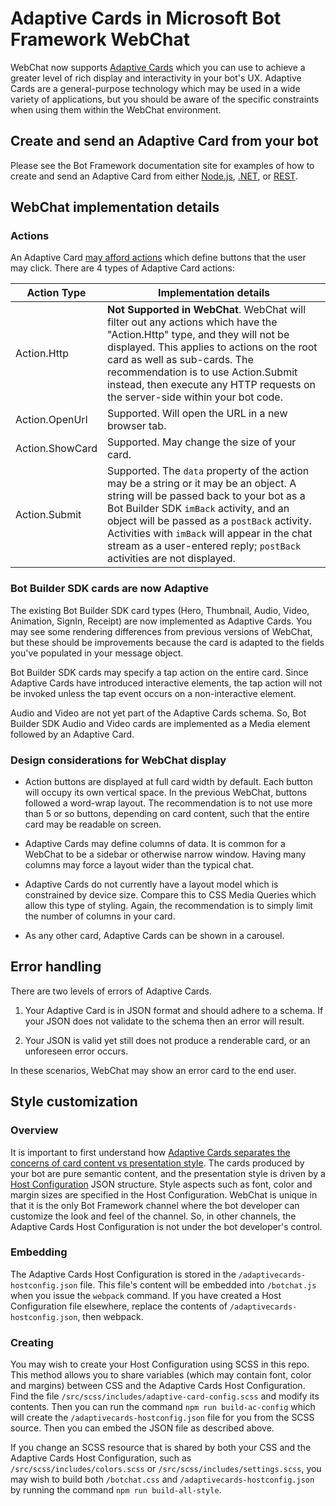 # Adaptive Cards in Microsoft Bot Framework WebChat

WebChat now supports [Adaptive Cards](http://adaptivecards.io/) which you can use to achieve a greater level of rich display and interactivity in your bot's UX. Adaptive Cards are a general-purpose technology which may be used in a wide variety of applications, but you should be aware of the specific constraints when using them within the WebChat environment.

## Create and send an Adaptive Card from your bot

Please see the Bot Framework documentation site for examples of how to create and send an Adaptive Card from either [Node.js](https://docs.microsoft.com/en-us/bot-framework/nodejs/bot-builder-nodejs-send-rich-cards#send-an-adaptive-card), [.NET](https://docs.microsoft.com/en-us/bot-framework/dotnet/bot-builder-dotnet-add-rich-card-attachments#adaptive-card), or [REST](https://docs.microsoft.com/en-us/bot-framework/rest-api/bot-framework-rest-connector-add-rich-cards#a-idadaptive-carda-add-an-adaptive-card-to-a-message).

## WebChat implementation details

### Actions

An Adaptive Card [may afford actions](http://adaptivecards.io/documentation/#create-cardschema) which define buttons that the user may click. There are 4 types of Adaptive Card actions:

| Action Type | Implementation details |
|---|---|
| Action.Http | **Not Supported in WebChat**. WebChat will filter out any actions which have the "Action.Http" type, and they will not be displayed. This applies to actions on the root card as well as sub-cards. The recommendation is to use Action.Submit instead, then execute any HTTP requests on the server-side within your bot code. |
| Action.OpenUrl  | Supported. Will open the URL in a new browser tab. |
| Action.ShowCard | Supported. May change the size of your card. |
| Action.Submit   | Supported. The `data` property of the action may be a string or it may be an object. A string will be passed back to your bot as a Bot Builder SDK `imBack` activity, and an object will be passed as a `postBack` activity. Activities with `imBack` will appear in the chat stream as a user-entered reply; `postBack` activities are not displayed. |

### Bot Builder SDK cards are now Adaptive

The existing Bot Builder SDK card types (Hero, Thumbnail, Audio, Video, Animation, SignIn, Receipt) are now implemented as Adaptive Cards. You may see some rendering differences from previous versions of WebChat, but these should be improvements because the card is adapted to the fields you've populated in your message object.

Bot Builder SDK cards may specify a tap action on the entire card. Since Adaptive Cards have introduced interactive elements, the tap action will not be invoked unless the tap event occurs on a non-interactive element.

Audio and Video are not yet part of the Adaptive Cards schema. So, Bot Builder SDK Audio and Video cards are implemented as a Media element followed by an Adaptive Card.

### Design considerations for WebChat display

* Action buttons are displayed at full card width by default. Each button will occupy its own vertical space. In the previous WebChat, buttons followed a word-wrap layout. The recommendation is to not use more than 5 or so buttons, depending on card content, such that the entire card may be readable on screen.

* Adaptive Cards may define columns of data. It is common for a WebChat to be a sidebar or otherwise narrow window. Having many columns may force a layout wider than the typical chat.

* Adaptive Cards do not currently have a layout model which is constrained by device size. Compare this to CSS Media Queries which allow this type of styling. Again, the recommendation is to simply limit the number of columns in your card.

* As any other card, Adaptive Cards can be shown in a carousel.

## Error handling

There are two levels of errors of Adaptive Cards.

1. Your Adaptive Card is in JSON format and should adhere to a schema. If your JSON does not validate to the schema then an error will result.

2. Your JSON is valid yet still does not produce a renderable card, or an unforeseen error occurs.

In these scenarios, WebChat may show an error card to the end user.

## Style customization

### Overview
It is important to first understand how [Adaptive Cards separates the concerns of card content vs presentation style](http://adaptivecards.io/documentation/#about-overview). The cards produced by your bot are pure semantic content, and the presentation style is driven by a [Host Configuration](http://adaptivecards.io/documentation/#display-hostconfigschema) JSON structure. Style aspects such as font, color and margin sizes are specified in the Host Configuration. WebChat is unique in that it is the only Bot Framework channel where the bot developer can customize the look and feel of the channel. So, in other channels, the Adaptive Cards Host Configuration is not under the bot developer's control.

### Embedding

The Adaptive Cards Host Configuration is stored in the `/adaptivecards-hostconfig.json` file. This file's content will be embedded into `/botchat.js` when you issue the `webpack` command. If you have created a Host Configuration file elsewhere, replace the contents of `/adaptivecards-hostconfig.json`, then webpack.

### Creating

You may wish to create your Host Configuration using SCSS in this repo. This method allows you to share variables (which may contain font, color and margins) between CSS and the Adaptive Cards Host Configuration. Find the file `/src/scss/includes/adaptive-card-config.scss` and modify its contents. Then you can run the command `npm run build-ac-config` which will create the `/adaptivecards-hostconfig.json` file for you from the SCSS source. Then you can embed the JSON file as described above.

If you change an SCSS resource that is shared by both your CSS and the Adaptive Cards Host Configuration, such as `/src/scss/includes/colors.scss` or `/src/scss/includes/settings.scss`, you may wish to build both `/botchat.css` and `/adaptivecards-hostconfig.json` by running the command `npm run build-all-style`.